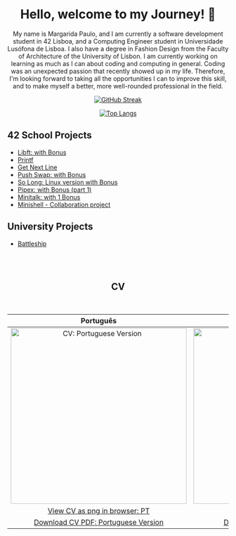   
<h1 align="center">Hello, welcome to my Journey! 👋</h1>

<div align="center">

  My name is Margarida Paulo, and I am currently a software development student in 42 Lisboa, and a Computing Engineer student in Universidade Lusófona de Lisboa. I also have a degree in Fashion Design from the Faculty of Architecture of the University of Lisbon. I am currently working on learning as much as I can about coding and computing in general.
Coding was an unexpected passion that recently showed up in my life. Therefore, I'm looking forward to taking all the opportunities I can to improve this skill, and to make myself a better, more well-rounded professional in the field.

[![GitHub Streak](https://streak-stats.demolab.com?user=margarida-paulo&theme=radical&hide_border=true&date_format=j%20M%5B%20Y%5D&exclude_days=Sun%2CSat)](https://git.io/streak-stats)

[![Top Langs](https://github-readme-stats.vercel.app/api/top-langs/?username=margarida-paulo&layout=pie&theme=radical&langs_count=5&hide_border=true)](https://github.com/anuraghazra/github-readme-stats)
</div>

## 42 School Projects

- [Libft: with Bonus](https://github.com/margarida-paulo/Libft)
- [Printf](https://github.com/margarida-paulo/Printf)
- [Get Next Line](https://github.com/margarida-paulo/GetNextLine)
- [Push Swap: with Bonus](https://github.com/margarida-paulo/Push-Swap-with-Checker)
- [So Long: Linux version with Bonus](https://github.com/margarida-paulo/So_Long_Linux_Enemies)
- [Pipex: with Bonus (part 1)](https://github.com/margarida-paulo/Pipex)
- [Minitalk: with 1 Bonus](https://github.com/margarida-paulo/Minitalk)
- [Minishell - Collaboration project](https://github.com/Pouya-L/minishell_WIP)

## University Projects

- [Battleship](https://github.com/margarida-paulo/Batalha-Naval)

<br>
<br>

<div align="center">

## CV
<br>

| Português | English |
|:---: | :---:|
| <img width="400" alt="CV: Portuguese Version" src="https://github.com/margarida-paulo/margarida-paulo/assets/63985525/29fc70c7-c8c9-4553-9f1a-1b1bfc5c3ba1"> | <img width="400" alt="CV: English Version" src="https://github.com/margarida-paulo/margarida-paulo/assets/63985525/367396e5-c656-48f3-9a60-35494e61b14a"> |
| [View CV as png in browser: PT](https://github.com/margarida-paulo/margarida-paulo/assets/63985525/29fc70c7-c8c9-4553-9f1a-1b1bfc5c3ba1) | [View CV as png in browser: EN](https://github.com/margarida-paulo/margarida-paulo/assets/63985525/367396e5-c656-48f3-9a60-35494e61b14a) |
| [Download CV PDF: Portuguese Version](https://github.com/margarida-paulo/margarida-paulo/files/15381205/CV.May.2024.PT.pdf)  | [Download CV PDF: English Version](https://github.com/margarida-paulo/margarida-paulo/files/15381202/CV.May.2024.EN.pdf) |


</div>
<!--
**margarida-paulo/margarida-paulo** is a ✨ _special_ ✨ repository because its `README.md` (this file) appears on your GitHub profile.

Here are some ideas to get you started:

- 🔭 I’m currently working on ...
- 🌱 I’m currently learning ...
- 👯 I’m looking to collaborate on ...
- 🤔 I’m looking for help with ...
- 💬 Ask me about ...
- 📫 How to reach me: ...
- 😄 Pronouns: ...
- ⚡ Fun fact: ...
-->
